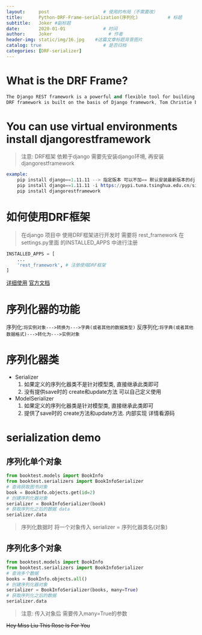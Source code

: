 ```yaml
---
layout:     post                    # 使用的布局（不需要改）
title:      Python-DRF-Frame-serialization(序列化)           # 标题 
subtitle:   Joker #副标题
date:       2020-01-01              # 时间
author:     Joker                     # 作者
header-img: static/img/16.jpg    #这篇文章标题背景图片
catalog: true                       # 是否归档
categories: [DRF-serializer]
---
```


# What is the DRF Frame?
```s
The Django REST framework is a powerful and flexible tool for building Web apis.Often referred to simply as the DRF framework
DRF framework is built on the basis of Django framework, Tom Christie by the two - time development of the open source project.
```

# You can use virtual environments install djangorestframework
> 注意: DRF框架 依赖于django 需要先安装django环境, 再安装djangorestframework
```s
example:
    pip install django==1.11.11 --> 指定版本 可以不加== 默认安装最新版本的django
    pip install django==1.11.11 -i https://pypi.tuna.tsinghua.edu.cn/simple
    pip install djangorestframework
```

# 如何使用DRF框架
> 在django 项目中 使用DRF框架进行开发时 需要将 rest_framework 在settings.py里面 的INSTALLED_APPS 中进行注册
```python
INSTALLED_APPS = [
    ...
    'rest_framework', # 注册使用DRF框架
]
```
[详细使用](https://www.cnblogs.com/wf123/p/9965684.html)
[官方文档](https://pypi.org/project/djangorestframework/)

# 序列化器的功能
序列化:`将实例对象--->转换为--->字典(或者其他的数据类型)`
反序列化:`将字典(或者其他数据格式)--->转化为--->实例对象`

# 序列化器类
- Serializer
    1. 如果定义的序列化器类不是针对模型类, 直接继承此类即可
    2. 没有提供save时的 create和update方法 可以自己定义使用
- ModelSerializer
    1. 如果定义的序列化器类是针对模型类, 直接继承此类即可
    2. 提供了save时的 create方法和update方法. 内部实现 详情看源码

# serialization demo
## 序列化单个对象
```python
from booktest.models import BookInfo
from booktest.serializers import BookInfoSerializer
# 查询获取图书对象
book = BookInfo.objects.get(id=2)
# 创建序列化器对象
serializer = BookInfoSerializer(book)
# 获取序列化之后的数据 data
serializer.data

```
> 序列化数据时 将一个对象传入 serializer = 序列化器类名(对象)

## 序列化多个对象
```python
from booktest.models import BookInfo
from booktest.serializers import BookInfoSerializer
# 查询多个数据
books = BookInfo.objects.all()
# 创建序列化器对象
serializer = BookInfoSerializer(books, many=True)
# 获取序列化之后的数据
serializer.data

```
> 注意: 传入对象后 需要传入many=True的参数


~~Hey Miss Liu This Rose Is For You~~
